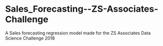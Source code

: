 # Sales_Forecasting--ZS-Associates-Challenge
A Sales forecasting regression model made for the ZS Associates Data Science Challenge 2018
